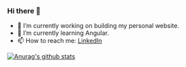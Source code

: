 ### Hi there 👋

- 🔭 I’m currently working on building my personal website.
- 🌱 I’m currently learning Angular. <!--- - 👯 I’m looking to collaborate on ... - 🤔 I’m looking for help with ... - 💬 Ask me about ... -->
- 📫 How to reach me: [LinkedIn](https://www.linkedin.com/in/hongyuewang/) <!--- - 😄 Pronouns: ... - ⚡ Fun fact: ... -->

[![Anurag's github stats](https://github-readme-stats.vercel.app/api?username=hongyuewang&theme=react&show_icons=true)](https://github.com/anuraghazra/github-readme-stats)
